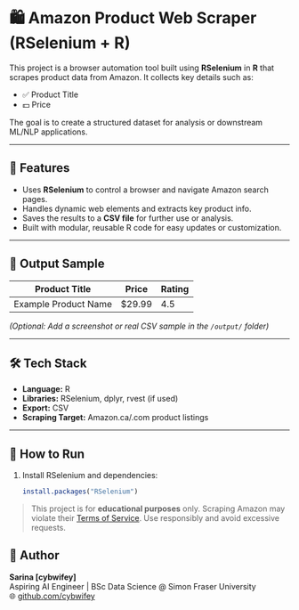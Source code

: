 # 🛍️ Amazon Product Web Scraper (RSelenium + R)

This project is a browser automation tool built using **RSelenium** in **R** that scrapes product data from Amazon. It collects key details such as:

- ✅ Product Title
- 💵 Price

The goal is to create a structured dataset for analysis or downstream ML/NLP applications.

---

## 🚀 Features

- Uses **RSelenium** to control a browser and navigate Amazon search pages.
- Handles dynamic web elements and extracts key product info.
- Saves the results to a **CSV file** for further use or analysis.
- Built with modular, reusable R code for easy updates or customization.

---

## 📂 Output Sample

| Product Title              | Price    | Rating |
|---------------------------|----------|--------|
| Example Product Name      | $29.99   | 4.5    |

_(Optional: Add a screenshot or real CSV sample in the `/output/` folder)_

---

## 🛠️ Tech Stack

- **Language:** R  
- **Libraries:** RSelenium, dplyr, rvest (if used)  
- **Export:** CSV  
- **Scraping Target:** Amazon.ca/.com product listings

---

## 📌 How to Run

1. Install RSelenium and dependencies:
   ```r
   install.packages("RSelenium")

> This project is for **educational purposes** only.
> Scraping Amazon may violate their [Terms of Service](https://www.amazon.com/gp/help/customer/display.html?nodeId=508088).
> Use responsibly and avoid excessive requests.

## 👤 Author

**Sarina [cybwifey]**  
Aspiring AI Engineer | BSc Data Science @ Simon Fraser University  
🌐 [github.com/cybwifey](https://github.com/cybwifey)

